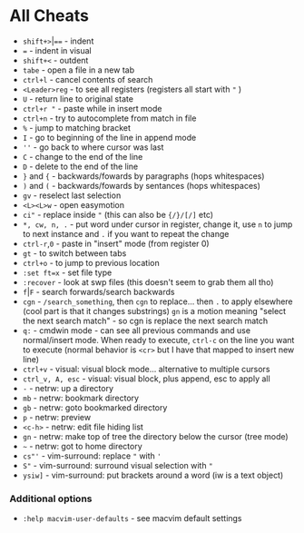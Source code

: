 # All Cheats

* `shift+>`|`==`    - indent
* `=`               - indent in visual
* `shift+<`         - outdent 
* `tabe`            - open a file in a new tab
* `ctrl+l`          - cancel contents of search
* `<Leader>reg`     - to see all registers (registers all start with `"` )
* `U`               - return line to original state
* `ctrl+r "`        - paste while in insert mode 
* `ctrl+n`          - try to autocomplete from match in file
* `%`               - jump to matching bracket
* `I`               - go to beginning of the line in append mode
* `''`              - go back to where cursor was last
* `C`               - change to the end of the line
* `D`               - delete to the end of the line
* `}` and `{`       - backwards/fowards by paragraphs (hops whitespaces)
* `)` and `(`       - backwards/fowards by sentances (hops whitespaces)
* `gv`              - reselect last selection
* `<L><L>w`         - open easymotion
* `ci"`             - replace inside `"` (this can also be `{/}/[/]` etc)
* `*, cw, n, .`     - put word under cursor in register, change it, use `n` to jump to next instance and `.` if you want to repeat the change
* `ctrl-r`,`0`      - paste in "insert" mode (from register 0)
* `gt`              - to switch between tabs
* `ctrl+o`          - to jump to previous location
* `:set ft=x`       - set file type
* `:recover`        - look at swp files (this doesn't seem to grab them all tho)
* `f`|`F`           - search forwards/search backwards
* `cgn`             - `/search_something`, then `cgn` to replace... then `.` to apply elsewhere (cool part is that it changes substrings) `gn` is a motion meaning "select the next search match" - so cgn is replace the next search match
* `q:`              - cmdwin mode - can see all previous commands and use normal/insert mode. When ready to execute, `ctrl-c` on the line you want to execute (normal behavior is `<cr>` but I have that mapped to insert new line)
* `ctrl+v`          - visual: visual block mode... alternative to multiple cursors
* `ctrl_v, A, esc`  - visual: visual block, plus append, esc to apply all
* `-`               - netrw: up a directory
* `mb`              - netrw: bookmark directory
* `gb`              - netrw: goto bookmarked directory
* `p`               - netrw: preview
* `<c-h>`	    - netrw: edit file hiding list
* `gn`              - netrw: make top of tree the directory below the cursor (tree mode)
* `~`               - netrw: got to home directory
* `cs"'`            - vim-surround: replace `"` with `'`
* `S"`              - vim-surround: surround visual selection with `"`
* `ysiw]`           - vim-surround: put brackets around a word (iw is a text object)

### Additional options
* `:help macvim-user-defaults`    - see macvim default settings
